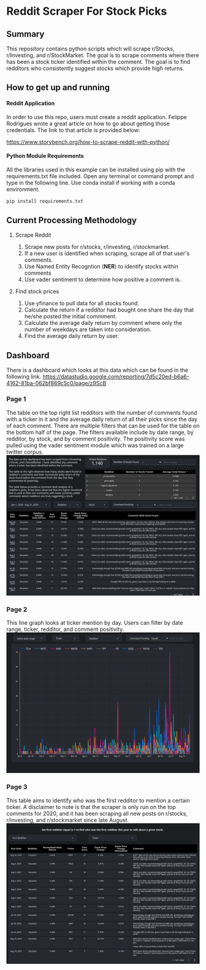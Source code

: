 # Reddit Scraper For Stock Picks
## Summary
This repository contains python scripts which will scrape r/Stocks, r/Investing, and r/StockMarket. The goal is to scrape comments where there has been a stock ticker identified within the comment. The goal is to find redditors who consistently suggest stocks which provide high returns.

## How to get up and running
#### Reddit Application
In order to use this repo, users must create a reddit application. Felippe Rodrigues wrote a great article on how to go about getting those credentials. The link to that article is provided below: 

https://www.storybench.org/how-to-scrape-reddit-with-python/

#### Python Module Requirements
All the libraries used in this example can be installed using pip with the requirements.txt file included. Open any terminal or command prompt and type in the following line. Use conda install if working with a conda environment. 
```python
pip install requirements.txt
```

## Current Processing Methodology
1. Scrape Reddit 
    1. Scrape new posts for r/stocks, r/investing, r/stockmarket.
    1. If a new user is identified when scraping, scrape all of that user's comments. 
    1. Use Named Entity Recogntion (**NER**) to identify stocks within comments
    1. Use vader sentiment to determine how positive a comment is. 

1. Find stock prices
    1. Use yfinance to pull data for all stocks found.
    2. Calculate the return if a redditor had bought one share the day that he/she posted the initial commment. 
    3. Calculate the average daily return by comment where only the number of weekdays are taken into consideration.
    4. Find the average daily return by user.
      

## Dashboard
There is a dashboard which looks at this data which can be found in the following link. 
https://datastudio.google.com/reporting/7d5c20ed-b6a6-4162-81ba-062bf869c5c0/page/z9ScB

### Page 1
 The table on the top right list redditors with the number of comments found with a ticker in it and the average daily return of all their picks since the day of each comment. There are multiple filters that can be used for the table on the bottom half of the page. The filters available include by date range, by redditor, by stock, and by comment positivity. The positivity score was pulled using the vader sentiment module which was trained on a large twitter corpus.    
![page_1](images/page_1.png)

### Page 2
This line graph looks at ticker mention by day. Users can filter by date range, ticker, redditor, and comment positivity. 
![page_2](images/page_2.png)

### Page 3
This table aims to identify who was the first redditor to mention a certain ticker. A disclaimer to note is that the scraper is only run on the top comments for 2020, and it has been scraping all new posts on r/stocks, r/investing, and r/stockmarket since late August.
![page_3](images/page_3.png)